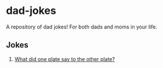 # dad-jokes

A repository of dad jokes! For both dads and moms in your life.

## Jokes

1. [What did one plate say to the other plate?](answers.md#question-1)
